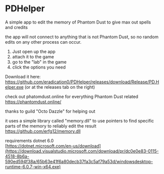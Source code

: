# PDHelper
A simple app to edit the memory of Phantom Dust to give max out spells and credits

the app will not connect to anything that is not Phantom Dust, so no random edits on any other process can occur.

1. Just open up the app  
2. attach it to the game  
3. go to the "lab" in the game  
4. click the options you need  
 
Download it here: https://github.com/eradication0/PDHelper/releases/download/Release/PD.Helper.exe (or at the releases tab on the right)  
  
  
check out phatomdust.online for everything Phantom Dust related  
https://phantomdust.online/  
  
thanks to guild "Octo Dazzle" for helping out
  
  
it uses a simple library called "memory.dll" to use pointers to find specific parts of the memory to reliably edit the result  
https://github.com/erfg12/memory.dll  

requirements dotnet 6.0  
[https://dotnet.microsoft.com/en-us/download](https://download.visualstudio.microsoft.com/download/pr/dc0e0e83-0115-4518-8b6a-590ed594f38a/65b63e41f6a80decb37fa3c5af79a53d/windowsdesktop-runtime-6.0.7-win-x64.exe)
